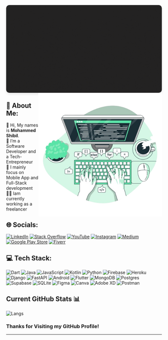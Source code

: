 
<img src="https://raw.githubusercontent.com/imshibl/imshibl/main/.github/gif/intro-heading-github.gif" alt="MasterHead" width="1000" height="450" style="display: block; max-width: 100%; height: auto; border-radius: 10px; box-shadow: 0 4px 8px rgba(0, 0, 0, 0.1); transition: transform 1s ease-in-out;">



<img align="right" alt="Coding" width="400" src="https://raw.githubusercontent.com/imshibl/imshibl/main/.github/gif/coding-vector.png">

## 💫 About Me: 
👋 Hi, My names is **Mohammed Shibil**.<br>🔭 I’m a Software Developer and a Tech-Entrepreneur <br>👀 I mainly focus on Mobile App and Full-Stack development <br> 👨‍💻 Iam currently working as a freelancer <br>



## 🌐 Socials:
[![LinkedIn](https://img.shields.io/badge/LinkedIn-%230077B5.svg?logo=linkedin&logoColor=white)](https://linkedin.com/in/mohammed-shibil-5350b61a3) [![Stack Overflow](https://img.shields.io/badge/-Stackoverflow-FE7A16?logo=stack-overflow&logoColor=white)](https://stackoverflow.com/users/10116694) [![YouTube](https://img.shields.io/badge/YouTube-%23FF0000.svg?logo=YouTube&logoColor=white)](https://youtube.com/c/bilcodes) [![Instagram](https://img.shields.io/badge/Instagram-%23E4405F.svg?logo=Instagram&logoColor=white)](https://instagram.com/_shibl_) [![Medium](https://img.shields.io/badge/Medium-%23FF000000.svg?logo=Medium&logoColor=white)](https://medium.com/@bilcodes) [![Google Play Store](https://img.shields.io/badge/PlayStore-%23FFFFFFFF.svg?logo=google-play&logoColor=black)](https://play.google.com/store/apps/developer?id=Mohammed+Shibil)
[![Fiverr](https://img.shields.io/badge/Fiverr-%234ea94b.svg?logo=Fiverr&logoColor=white)](https://www.fiverr.com/bilcodes)


## 💻 Tech Stack:
![Dart](https://img.shields.io/badge/dart-%230175C2.svg?style=for-the-badge&logo=dart&logoColor=white) ![Java](https://img.shields.io/badge/java-%23ED8B00.svg?style=for-the-badge&logo=java&logoColor=white) ![JavaScript](https://img.shields.io/badge/javascript-%23323330.svg?style=for-the-badge&logo=javascript&logoColor=%23F7DF1E) ![Kotlin](https://img.shields.io/badge/kotlin-%230095D5.svg?style=for-the-badge&logo=kotlin&logoColor=white) ![Python](https://img.shields.io/badge/python-3670A0?style=for-the-badge&logo=python&logoColor=ffdd54) ![Firebase](https://img.shields.io/badge/firebase-%23039BE5.svg?style=for-the-badge&logo=firebase) ![Heroku](https://img.shields.io/badge/heroku-%23430098.svg?style=for-the-badge&logo=heroku&logoColor=white) ![Django](https://img.shields.io/badge/django-%23092E20.svg?style=for-the-badge&logo=django&logoColor=white) ![FastAPI](https://img.shields.io/badge/FastAPI-005571?style=for-the-badge&logo=fastapi) ![Android](https://img.shields.io/badge/android-%23000.svg?style=for-the-badge&logo=android&logoColor=white) ![Flutter](https://img.shields.io/badge/Flutter-%2302569B.svg?style=for-the-badge&logo=Flutter&logoColor=white) ![MongoDB](https://img.shields.io/badge/MongoDB-%234ea94b.svg?style=for-the-badge&logo=mongodb&logoColor=white) ![Postgres](https://img.shields.io/badge/postgres-%23316192.svg?style=for-the-badge&logo=postgresql&logoColor=white) 	![Supabase](https://img.shields.io/badge/Supabase-3ECF8E?style=for-the-badge&logo=supabase&logoColor=white) ![SQLite](https://img.shields.io/badge/sqlite-%2307405e.svg?style=for-the-badge&logo=sqlite&logoColor=white) 	![Figma](https://img.shields.io/badge/figma-%23F24E1E.svg?style=for-the-badge&logo=figma&logoColor=white) ![Canva](https://img.shields.io/badge/Canva-%2300C4CC.svg?style=for-the-badge&logo=Canva&logoColor=white) ![Adobe XD](https://img.shields.io/badge/Adobe%20XD-470137?style=for-the-badge&logo=Adobe%20XD&logoColor=#FF61F6) ![Postman](https://img.shields.io/badge/Postman-FF6C37?style=for-the-badge&logo=postman&logoColor=white)

## Current GitHub Stats 📊
![Langs](https://github-readme-stats.vercel.app/api/top-langs/?username=imshibl&show_icons=true&hide_border=false&theme=jolly&count_private=true&include_all_commits=true&layout=compact)



### Thanks for Visiting my GitHub Profile!

---
<!---
<p align="center">
<img src="https://github.com/imshibl/imshibl/blob/output/github-contribution-grid-snake.svg">
</p>
--->

<!---
imshibl/imshibl is a ✨ special ✨ repository because its `README.md` (this file) appears on your GitHub profile.
You can click the Preview link to take a look at your changes.
--->
